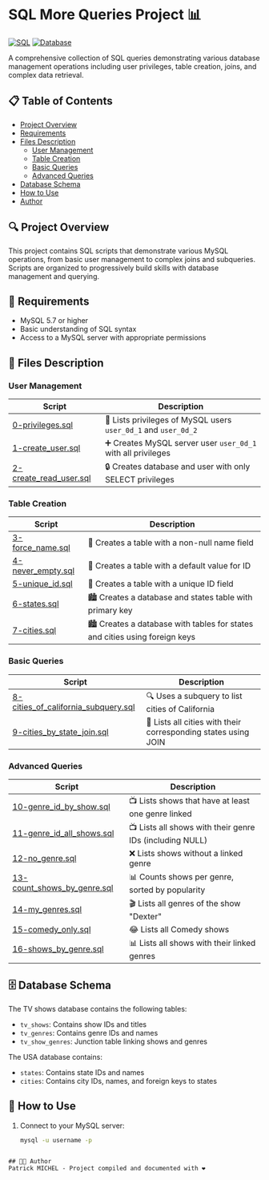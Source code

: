 # SQL More Queries Project 📊

[![SQL](https://img.shields.io/badge/MySQL-4479A1?style=for-the-badge&logo=mysql&logoColor=white)](https://www.mysql.com/)
[![Database](https://img.shields.io/badge/Database-Operations-orange?style=for-the-badge)](https://www.mysql.com/)

A comprehensive collection of SQL queries demonstrating various database management operations including user privileges, table creation, joins, and complex data retrieval.

## 📋 Table of Contents

- [Project Overview](#project-overview)
- [Requirements](#requirements)
- [Files Description](#files-description)
  - [User Management](#user-management)
  - [Table Creation](#table-creation)
  - [Basic Queries](#basic-queries)
  - [Advanced Queries](#advanced-queries)
- [Database Schema](#database-schema)
- [How to Use](#how-to-use)
- [Author](#author)

## 🔍 Project Overview

This project contains SQL scripts that demonstrate various MySQL operations, from basic user management to complex joins and subqueries. Scripts are organized to progressively build skills with database management and querying.

## 📌 Requirements

- MySQL 5.7 or higher
- Basic understanding of SQL syntax
- Access to a MySQL server with appropriate permissions

## 📁 Files Description

### User Management

| Script | Description |
|--------|-------------|
| [0-privileges.sql](./0-privileges.sql) | 👤 Lists privileges of MySQL users `user_0d_1` and `user_0d_2` |
| [1-create_user.sql](./1-create_user.sql) | ➕ Creates MySQL server user `user_0d_1` with all privileges |
| [2-create_read_user.sql](./2-create_read_user.sql) | 🔒 Creates database and user with only SELECT privileges |

### Table Creation

| Script | Description |
|--------|-------------|
| [3-force_name.sql](./3-force_name.sql) | 📝 Creates a table with a non-null name field |
| [4-never_empty.sql](./4-never_empty.sql) | 🔢 Creates a table with a default value for ID |
| [5-unique_id.sql](./5-unique_id.sql) | 🔑 Creates a table with a unique ID field |
| [6-states.sql](./6-states.sql) | 🏙️ Creates a database and states table with primary key |
| [7-cities.sql](./7-cities.sql) | 🏙️ Creates a database with tables for states and cities using foreign keys |

### Basic Queries

| Script | Description |
|--------|-------------|
| [8-cities_of_california_subquery.sql](./8-cities_of_california_subquery.sql) | 🔍 Uses a subquery to list cities of California |
| [9-cities_by_state_join.sql](./9-cities_by_state_join.sql) | 🔗 Lists all cities with their corresponding states using JOIN |

### Advanced Queries

| Script | Description |
|--------|-------------|
| [10-genre_id_by_show.sql](./10-genre_id_by_show.sql) | 📺 Lists shows that have at least one genre linked |
| [11-genre_id_all_shows.sql](./11-genre_id_all_shows.sql) | 📺 Lists all shows with their genre IDs (including NULL) |
| [12-no_genre.sql](./12-no_genre.sql) | ❌ Lists shows without a linked genre |
| [13-count_shows_by_genre.sql](./13-count_shows_by_genre.sql) | 📊 Counts shows per genre, sorted by popularity |
| [14-my_genres.sql](./14-my_genres.sql) | 🎬 Lists all genres of the show "Dexter" |
| [15-comedy_only.sql](./15-comedy_only.sql) | 😂 Lists all Comedy shows |
| [16-shows_by_genre.sql](./16-shows_by_genre.sql) | 📊 Lists all shows with their linked genres |

## 🗄️ Database Schema

The TV shows database contains the following tables:
- `tv_shows`: Contains show IDs and titles
- `tv_genres`: Contains genre IDs and names
- `tv_show_genres`: Junction table linking shows and genres

The USA database contains:
- `states`: Contains state IDs and names
- `cities`: Contains city IDs, names, and foreign keys to states

## 🚀 How to Use

1. Connect to your MySQL server:
   ```bash
   mysql -u username -p
```

## 👨‍💻 Author
Patrick MICHEL - Project compiled and documented with ❤️